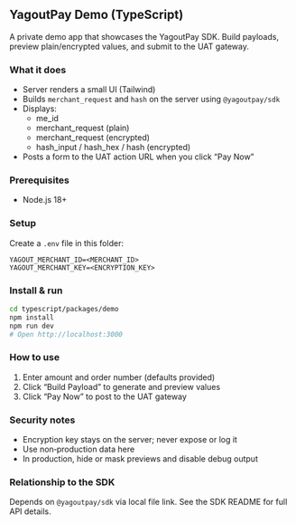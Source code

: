 ## YagoutPay Demo (TypeScript)

A private demo app that showcases the YagoutPay SDK. Build payloads, preview plain/encrypted values, and submit to the UAT gateway.

### What it does
- Server renders a small UI (Tailwind)
- Builds `merchant_request` and `hash` on the server using `@yagoutpay/sdk`
- Displays:
  - me_id
  - merchant_request (plain)
  - merchant_request (encrypted)
  - hash_input / hash_hex / hash (encrypted)
- Posts a form to the UAT action URL when you click “Pay Now”

### Prerequisites
- Node.js 18+

### Setup
Create a `.env` file in this folder:
```
YAGOUT_MERCHANT_ID=<MERCHANT_ID>
YAGOUT_MERCHANT_KEY=<ENCRYPTION_KEY>
```

### Install & run
```bash
cd typescript/packages/demo
npm install
npm run dev
# Open http://localhost:3000
```

### How to use
1) Enter amount and order number (defaults provided)
2) Click “Build Payload” to generate and preview values
3) Click “Pay Now” to post to the UAT gateway

### Security notes
- Encryption key stays on the server; never expose or log it
- Use non‑production data here
- In production, hide or mask previews and disable debug output

### Relationship to the SDK
Depends on `@yagoutpay/sdk` via local file link. See the SDK README for full API details.

